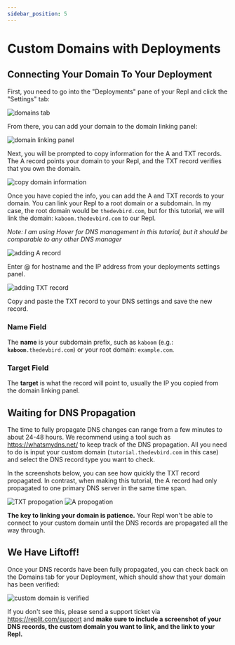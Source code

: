 ```yaml
---
sidebar_position: 5
---
```


# Custom Domains with Deployments

## Connecting Your Domain To Your Deployment

First, you need to go into the "Deployments" pane of your Repl and click the "Settings" tab:

![domains tab](https://docimg.replit.com/images/deployments/custom-domains/1.png)

From there, you can add your domain to the domain linking panel:

![domain linking panel](https://docimg.replit.com/images/deployments/custom-domains/2.png)

Next, you will be prompted to copy information for the A and TXT records. The A record points your domain to your Repl, and the TXT record verifies that you own the domain.

![copy domain information](https://docimg.replit.com/images/deployments/custom-domains/3.png)

Once you have copied the info, you can add the A and TXT records to your domain. You can link your Repl to a root domain or a subdomain. In my case, the root domain would be `thedevbird.com`, but for this tutorial, we will link the domain: `kaboom.thedevbird.com` to our Repl.

_Note: I am using Hover for DNS management in this tutorial, but it should be comparable to any other DNS manager_

![adding A record](https://docimg.replit.com/images/deployments/custom-domains/4.png)

Enter @ for hostname and the IP address from your deployments settings panel.

![adding TXT record](https://docimg.replit.com/images/deployments/custom-domains/5.png)

Copy and paste the TXT record to your DNS settings and save the new record.

### Name Field

The **name** is your subdomain prefix, such as `kaboom` (e.g.: <code><b>kaboom</b>.thedevbird.com</code>) or your root domain: `example.com`.

### Target Field

The **target** is what the record will point to, usually the IP you copied from the domain linking panel.

## Waiting for DNS Propagation

The time to fully propagate DNS changes can range from a few minutes to about 24-48 hours. We recommend using a tool such as https://whatsmydns.net/ to keep track of the DNS propagation. All you need to do is input your custom domain (`tutorial.thedevbird.com` in this case) and select the DNS record type you want to check.

In the screenshots below, you can see how quickly the TXT record propagated. In contrast, when making this tutorial, the A record had only propagated to one primary DNS server in the same time span.

![TXT propogation](https://docimg.replit.com/images/deployments/custom-domains/txt-propagation.png)
![A propogation](https://docimg.replit.com/images/deployments/custom-domains/a-propagation.png)

**The key to linking your domain is patience.** Your Repl won't be able to connect to your custom domain until the DNS records are propagated all the way through.

## We Have Liftoff!

Once your DNS records have been fully propagated, you can check back on the Domains tab for your Deployment, which should show that your domain has been verified:

![custom domain is verified](https://docimg.replit.com/images/deployments/custom-domains/domain-verified.png)

If you don't see this, please send a support ticket via https://replit.com/support and **make sure to include a screenshot of your DNS records, the custom domain you want to link, and the link to your Repl.**
